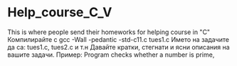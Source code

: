# Help_course_C_V
This is where people send their homeworks for helping course in "C"
Компилирайте с gcc -Wall -pedantic -std-c11.c tues1.c 
Името на задачите да са: tues1.c, tues2.c и т.н
Давайте кратки, стегнати и ясни описания на вашите задачи. Пример: Program checks whether a number is prime, 
